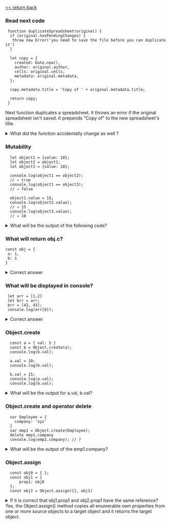  [<< return back](https://github.com/julia-dizhak/code-examples)

### Read next code
```
 function duplicateSpreadsheet(original) {
  if (original.hasPendingChanges) {
   throw new Error('you need to save the file before you can duplicate it')
  }

  let copy = {
    created: Date.now(),
    author: original.author,
    cells: original.cells,
    metadata: original.metadata,
  };

  copy.metadata.title = 'Copy of ' + original.metadata.title;

  return copy;
 }
```
Next function duplicates a spreadsheet.
It throws an error if the original spreadsheet isn't saved.
It prepends "Copy of" to the new spreadsheet's title.

<details>
  <summary>What did the function accidentally change as well ?</summary>
  This function also accidentally changes the title of original spreadsheet.
  <code>
   const original = {
    created: '',
    author: 'Test',
    cells: '',
    metadata: {
      title: 'one test title'
    }
  }

  duplicateSpreadsheet(original)

  {
    created: 1585570108872
    author: "Test"
    cells: ""
    metadata: {title: "Copy of one test title"}
  }
 </code>
</details>

### Mutability
```
  let object1 = {value: 10};
  let object2 = object1;
  let object3 = {value: 10};

  console.log(object1 == object2);
  // → true
  console.log(object1 == object3);
  // → false

  object1.value = 15;
  console.log(object2.value);
  // → 15
  console.log(object3.value);
  // → 10
```

<details>
  <summary>What will be the output of the following code?</summary>
  The object1 and object2 bindings grasp the same object, which is why changing object1 also changes the value of object2. They are said to have the same identity. The binding object3 points to a different object, which initially contains the same properties as object1 but lives a separate life.

  <code>
    console.log(object1 == object2); // → true
    console.log(object1 == object3); // → false

    object1.value = 15;
    console.log(object2.value); // → 15
    console.log(object3.value); // → 10
  </code>
</details>

### What will return obj.c?
```
const obj = {
 a: 1,
 b: 1
}
```
<details>
  <summary>Correct answer</summary>
  It will return undefined.
  Because of prototype inheritance.
  Is `c` own property on `obj`? No, check its prototype.
  Is there a 'c' own property on obj.[[Prototype]]? is null, stop searching
  no property found, return undefined.

  But chain could be obj.[[Prototype]].[[Prototype]]
  and so on obj.[[Prototype]].[[Prototype]].[[Prototype]]
</details>


### What will be displayed in console?
```
 let arr = [1,2]
 let brr = arr;
 brr = [42, 43];
 console.log(arr[0]);
```
<details>
  <summary>Correct answer</summary>
  Because array is reference type
   <pre>
    // arr[0] -> 1
   </pre>

</details>

### Object.create
```
  const a = { val: 5 }
  const b = Object.create(a);
  console.log(b.val);

  a.val = 10;
  console.log(b.val);

  b.val = 15;
  console.log(a.val);
  console.log(b.val);
```

<details>
  <summary>What will be the output for a.val, b.val?</summary>
   The Object.create() method creates a new object, using an existing object as the prototype of the newly created object.

   First log will be display `b.val -> 5` because of inheritance
   <pre>
    b.__proto__ -> {val: 5}
   </pre>
  Because object is reference type, second log will show `10`. And final log is
  <pre>
   a.val = 10
   b.val = 15
  </pre>
</details>

### Object.create and operator delete
```
  var Employee = {
    company: 'xyz'
  }
  var emp1 = Object.create(Employee);
  delete emp1.company
  console.log(emp1.company); // ?
```

<details>
  <summary>What will be the output of the emp1.company?</summary>
  Above code will output `xyz`.
  Here emp1 object got company as prototype property.
  Operator delete doesn’t delete prototype property.

  emp1 object doesn’t have company as its own property.
  You can test it like:
  <pre>
    console.log(emp1.hasOwnProperty('company')); // output : false
  </pre>
</details>


### Object.assign
```
  const obj0 = { };
  const obj1 = {
      prop1: obj0
  };
  const obj2 = Object.assign({}, obj1)
```

<details>
  <summary>If it is correct that obj1.prop1 and obj2.prop1 have the same reference?<summary>
  Yes, the Object.assign() method copies all enumerable own properties from one or more source objects to a target object and it returns the target object.
</details>

